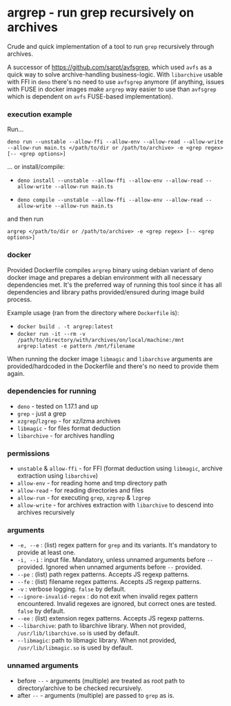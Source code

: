 # argrep - run grep recursively on archives

Crude and quick implementation of a tool to run `grep` recursively through
archives.

A successor of https://github.com/sarpt/avfsgrep, which used `avfs` as a quick
way to solve archive-handling business-logic. With `libarchive` usable with FFI
in `deno` there's no need to use `avfsgrep` anymore (if anything, issues with
FUSE in docker images make `argrep` way easier to use than `avfsgrep` which is
dependent on `avfs` FUSE-based implementation).

### execution example

Run...

`deno run --unstable --allow-ffi --allow-env --allow-read --allow-write --allow-run main.ts </path/to/dir or /path/to/archive> -e <grep regex> [-- <grep options>]`

... or install/compile:

- `deno install --unstable --allow-ffi --allow-env --allow-read --allow-write --allow-run main.ts`

- `deno compile --unstable --allow-ffi --allow-env --allow-read --allow-write --allow-run main.ts`

and then run

`argrep </path/to/dir or /path/to/archive> -e <grep regex> [-- <grep options>]`

### docker

Provided Dockerfile compiles `argrep` binary using debian variant of deno docker
image and prepares a debian environment with all necessary dependencies met.
It's the preferred way of running this tool since it has all dependencies and
library paths provided/ensured during image build process.

Example usage (ran from the directory where `Dockerfile` is):

- `docker build . -t argrep:latest`
- `docker run -it --rm -v /path/to/directory/with/archives/on/local/machine:/mnt argrep:latest -e pattern /mnt/filename`

When running the docker image `libmagic` and `libarchive` arguments are
provided/hardcoded in the Dockerfile and there's no need to provide them again.

### dependencies for running

- `deno` - tested on 1.17.1 and up
- `grep` - just a grep
- `xzgrep`/`lzgrep` - for xz/lzma archives
- `libmagic` - for files format deduction
- `libarchive` - for archives handling

### permissions

- `unstable` & `allow-ffi` - for FFI (format deduction using `libmagic`, archive
  extraction using `libarchive`)
- `allow-env` - for reading home and tmp directory path
- `allow-read` - for reading directories and files
- `allow-run` - for executing `grep`, `xzgrep` & `lzgrep`
- `allow-write` - for archives extraction with `libarchive` to descend into
  archives recursively

### arguments

- `-e, --e` : (list) regex pattern for `grep` and its variants. It's mandatory
  to provide at least one.
- `-i, --i` : input file. Mandatory, unless unnamed arguments before `--`
  provided. Ignored when unnamed arguments before `--` provided.
- `--pe` : (list) path regex patterns. Accepts JS regexp patterns.
- `--fe` : (list) filename regex patterns. Accepts JS regexp patterns.
- `-v` : verbose logging. `false` by default.
- `--ignore-invalid-regex` : do not exit when invalid regex pattern encountered.
  Invalid regexes are ignored, but correct ones are tested. `false` by default.
- `--ee` : (list) extension regex patterns. Accepts JS regexp patterns.
- `--libarchive`: path to libarchive library. When not provided,
  `/usr/lib/libarchive.so` is used by default.
- `--libmagic`: path to libmagic library. When not provided,
  `/usr/lib/libmagic.so` is used by default.

### unnamed arguments

- before `--` - arguments (multiple) are treated as root path to
  directory/archive to be checked recursively.
- after `--` - arguments (multiple) are passed to `grep` as is.

